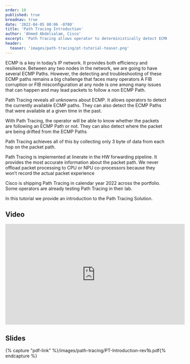 ```yaml
---
order: 10
published: true
breadnav: true
date: '2022-04-05 00:06 -0700'
title: 'Path Tracing Introduction'
author: 'Ahmed Abdelsalam, Cisco'
excerpt: 'Path Tracing allows operator to deterministically detect ECMP paths. It is implemented in HW at linerate in the normal forwarding pipeline and provides an Ultra-MTU-Efficiency.'
header:
  teaser: 'images/path-tracing/pt-tutorial-teaser.png'
---
```

ECMP is a key in today’s IP network. It provides both efficiency and resilience. 
Between any two nodes in the network, we are going to have several ECMP Paths. 
However, the detecting and troubleshooting of these ECMP paths remains a big challenge that faces many operators
A FIB corruption or FIB misconfiguration at any node is one among many issues that can happen and may lead packets to follow a non ECMP Path. 

Path Tracing reveals all unknowns about ECMP. It allows operators to detect the currently available ECMP paths. They can also detect the ECMP Paths that were available at a given time in the past.

With Path Tracing, the operator will be able to know whether the packets are following an ECMP Path or not. They can also detect where the packet are being drifted from the ECMP Paths 

Path Tracing achieves all of this by collecting only 3 byte of data from each hop on the packet path. 

Path Tracing is implemented at linerate in the HW forwarding pipeline. It provides the most accurate information about the packet path. 
We never offload packet processing to CPU or NPU co-processors because they won’t record the actual packet experience

Cisco is shipping Path Tracing in calendar year 2022 across the portfolio. Some operators are already testing Path Tracing in their lab. 

In this tutorial we provide an introduction to the Path Tracing Solution. 

## Video

<iframe width="560" height="315" src="https://www.youtube.com/embed/QyU5bb4q_0I" title="YouTube video player" frameborder="0" allow="accelerometer; autoplay; clipboard-write; encrypted-media; gyroscope; picture-in-picture" allowfullscreen></iframe>

## Slides

{% capture "pdf-link" %}/images/path-tracing/PT-Introduction-rev1b.pdf{% endcapture %}
<script src="{{ 'assets/js/pdfobject.min.js' | relative_url }}"></script>
<div class="fitvidsignore" id="pdf"></div>
<script>PDFObject.embed(" {{ pdf-link | relative_url }} ", "#pdf", {height: "21.5em", width: "31.3em"});</script>
